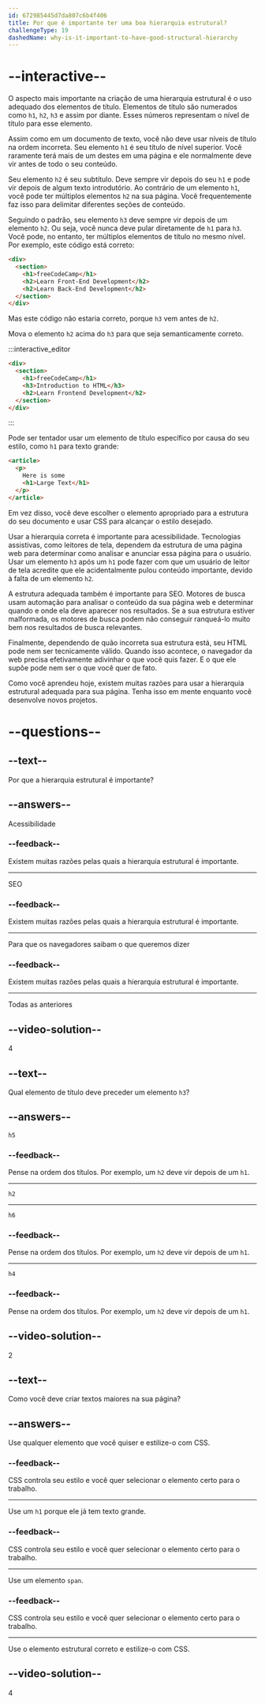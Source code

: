 ```yaml
---
id: 672985445d7da807c6b4f406
title: Por que é importante ter uma boa hierarquia estrutural?
challengeType: 19
dashedName: why-is-it-important-to-have-good-structural-hierarchy
---
```


# --interactive--

O aspecto mais importante na criação de uma hierarquia estrutural é o uso adequado dos elementos de título. Elementos de título são numerados como `h1`, `h2`, `h3` e assim por diante. Esses números representam o nível de título para esse elemento.

Assim como em um documento de texto, você não deve usar níveis de título na ordem incorreta. Seu elemento `h1` é seu título de nível superior. Você raramente terá mais de um destes em uma página e ele normalmente deve vir antes de todo o seu conteúdo.

Seu elemento `h2` é seu subtítulo. Deve sempre vir depois do seu `h1` e pode vir depois de algum texto introdutório. Ao contrário de um elemento `h1`, você pode ter múltiplos elementos `h2` na sua página. Você frequentemente faz isso para delimitar diferentes seções de conteúdo. 

Seguindo o padrão, seu elemento `h3` deve sempre vir depois de um elemento `h2`. Ou seja, você nunca deve pular diretamente de `h1` para `h3`. Você pode, no entanto, ter múltiplos elementos de título no mesmo nível. Por exemplo, este código está correto:

```html
<div>
  <section>
    <h1>freeCodeCamp</h1>
    <h2>Learn Front-End Development</h2>
    <h2>Learn Back-End Development</h2>
  </section>
</div>
```

Mas este código não estaria correto, porque `h3` vem antes de `h2`. 

Mova o elemento `h2` acima do `h3` para que seja semanticamente correto. 

:::interactive_editor

```html
<div>
  <section>
    <h1>freeCodeCamp</h1>
    <h3>Introduction to HTML</h3>
    <h2>Learn Frontend Development</h2>
  </section>
</div>
```

:::

Pode ser tentador usar um elemento de título específico por causa do seu estilo, como `h1` para texto grande:

```html
<article>
  <p>
    Here is some
    <h1>Large Text</h1>
  </p>
</article>
```

Em vez disso, você deve escolher o elemento apropriado para a estrutura do seu documento e usar CSS para alcançar o estilo desejado.

Usar a hierarquia correta é importante para acessibilidade. Tecnologias assistivas, como leitores de tela, dependem da estrutura de uma página web para determinar como analisar e anunciar essa página para o usuário. Usar um elemento `h3` após um `h1` pode fazer com que um usuário de leitor de tela acredite que ele acidentalmente pulou conteúdo importante, devido à falta de um elemento `h2`.

A estrutura adequada também é importante para SEO. Motores de busca usam automação para analisar o conteúdo da sua página web e determinar quando e onde ela deve aparecer nos resultados. Se a sua estrutura estiver malformada, os motores de busca podem não conseguir ranqueá-lo muito bem nos resultados de busca relevantes.

Finalmente, dependendo de quão incorreta sua estrutura está, seu HTML pode nem ser tecnicamente válido. Quando isso acontece, o navegador da web precisa efetivamente adivinhar o que você quis fazer. E o que ele supõe pode nem ser o que você quer de fato. 

Como você aprendeu hoje, existem muitas razões para usar a hierarquia estrutural adequada para sua página. Tenha isso em mente enquanto você desenvolve novos projetos.

# --questions--

## --text--

Por que a hierarquia estrutural é importante?

## --answers--

Acessibilidade

### --feedback--

Existem muitas razões pelas quais a hierarquia estrutural é importante.

---

SEO

### --feedback--

Existem muitas razões pelas quais a hierarquia estrutural é importante.

---

Para que os navegadores saibam o que queremos dizer

### --feedback--

Existem muitas razões pelas quais a hierarquia estrutural é importante.

---

Todas as anteriores

## --video-solution--

4

## --text--

Qual elemento de título deve preceder um elemento `h3`?

## --answers--

`h5`

### --feedback--

Pense na ordem dos títulos. Por exemplo, um `h2` deve vir depois de um `h1`.

---

`h2`

---

`h6`

### --feedback--

Pense na ordem dos títulos. Por exemplo, um `h2` deve vir depois de um `h1`.

---

`h4`

### --feedback--

Pense na ordem dos títulos. Por exemplo, um `h2` deve vir depois de um `h1`.

## --video-solution--

2

## --text--

Como você deve criar textos maiores na sua página?

## --answers--

Use qualquer elemento que você quiser e estilize-o com CSS.

### --feedback--

CSS controla seu estilo e você quer selecionar o elemento certo para o trabalho.

---

Use um `h1` porque ele já tem texto grande.

### --feedback--

CSS controla seu estilo e você quer selecionar o elemento certo para o trabalho.

---

Use um elemento `span`.

### --feedback--

CSS controla seu estilo e você quer selecionar o elemento certo para o trabalho.

---

Use o elemento estrutural correto e estilize-o com CSS.

## --video-solution--

4
